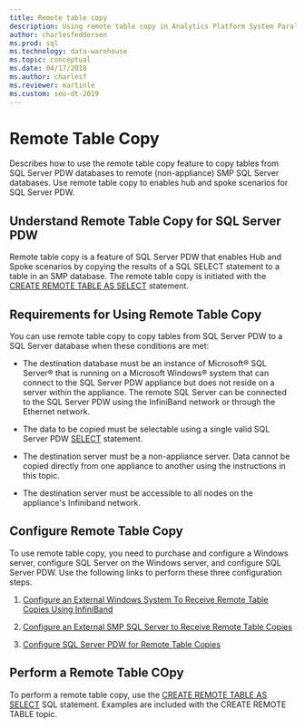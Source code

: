 ```yaml
---
title: Remote table copy
description: Using remote table copy in Analytics Platform System Parallel Data Warehouse.
author: charlesfeddersen 
ms.prod: sql
ms.technology: data-warehouse
ms.topic: conceptual
ms.date: 04/17/2018
ms.author: charlesf
ms.reviewer: martinle
ms.custom: seo-dt-2019
---
```


# Remote Table Copy
Describes how to use the remote table copy feature to copy  tables from SQL Server PDW databases to remote (non-appliance) SMP SQL Server databases. Use remote table copy to enables hub and spoke scenarios for SQL Server PDW.  
  
## <a name="BasicsPDE"></a>Understand Remote Table Copy for SQL Server PDW  
Remote table copy is a feature of SQL Server PDW that enables Hub and Spoke scenarios by copying the results of a SQL SELECT statement to a table in an SMP database. The remote table copy is initiated with the [CREATE REMOTE TABLE AS SELECT](../t-sql/statements/create-remote-table-as-select-parallel-data-warehouse.md) statement.  
  
## <a name="BasicsPrerequisites"></a>Requirements for Using Remote Table Copy  
You can use remote table copy to copy tables from SQL Server PDW to a SQL Server database when these conditions are met:  
  
-   The destination database must be an instance of Microsoft® SQL Server® that is running on a Microsoft Windows® system that can connect to the SQL Server PDW appliance but does not reside on a server within the appliance. The remote SQL Server can be connected to the SQL Server PDW using the InfiniBand network or through the Ethernet network.  
  
-   The data to be copied must be selectable using a single valid SQL Server PDW [SELECT](../t-sql/queries/select-transact-sql.md) statement.  
  
-   The destination server must be a non-appliance server. Data cannot be copied directly from one appliance to another using the instructions in this topic.  
  
-   The destination server must be accessible to all nodes on the appliance's Infiniband network.  
  
## <a name="ConfigureRemote"></a>Configure Remote Table Copy  
To use remote table copy, you need to purchase and configure a Windows server, configure SQL Server on the Windows server, and configure SQL Server PDW. Use the following links to perform these three configuration steps.  
  
1.  [Configure an External Windows System To Receive Remote Table Copies Using InfiniBand](configure-an-external-windows-system-to-receive-remote-table-copies-using-infiniband.md)  
  
2.  [Configure an External SMP SQL Server to Receive Remote Table Copies](configure-an-external-smp-sql-server-to-receive-remote-table-copies.md)  
  
3.  [Configure SQL Server PDW for Remote Table Copies](configure-sql-server-pdw-for-remote-table-copies.md)  
  
## <a name="PerformRemote"></a>Perform a Remote Table COpy  
To perform a remote table copy, use the [CREATE REMOTE TABLE AS SELECT](../t-sql/statements/create-remote-table-as-select-parallel-data-warehouse.md) SQL statement. Examples are included with the CREATE REMOTE TABLE topic.  
  
<!-- MISSING LINKS 
## See Also  
[Common Metadata Query Examples &#40;SQL Server PDW&#41;](../sqlpdw/common-metadata-query-examples-sql-server-pdw.md)  
-->
  
